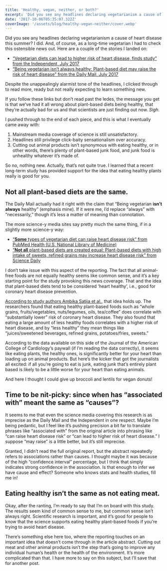 ```yaml
---
title: 'Healthy, vegan, neither, or both?'
excerpt: 'Did you see any headlines declaring vegetarianism a cause of heart disease this summer? I did. And, of course, as a long-time vegetarian I had to check this ostensible news out…'
date: '2017-10-06T05:35:07.322Z'
coverImage: '/assets/blog/healthy-vegan-neither/cover.webp'
---
```


Did you see any headlines declaring vegetarianism a cause of heart disease this summer? I did. And, of course, as a long-time vegetarian I had to check this ostensible news out. Here are a couple of the stories I landed on:


* [“Vegetarian diets can lead to higher risk of heart disease, finds study” from the Independent, July 2017](http://www.independent.co.uk/news/science/vegetarian-diets-heart-disease-link-higher-risk-health-food-sweet-refined-grains-potato-a7845286.html)
* [“Being vegetarian isn’t always healthy: Plant-based diet may raise the risk of heart disease” from the Daily Mail, July 2017](http://www.dailymail.co.uk/health/article-4704082/Being-vegetarian-isn-t-healthy.html)

Despite the unappealingly alarmist tone of the headlines, I clicked through to read more, ready but not really expecting to learn something new.

If you follow these links but don’t read past the ledes, the message you get is that we’ve had it all wrong about plant-based diets being healthy, that they’re actually bad for us and that scientists are just finding out now. _Sigh_.

I pushed through to the end of each piece, and this is what I eventually came away with:

1. Mainstream media coverage of science is still unsatisfactory.
2. Headlines still privilege click-baity sensationalism over accuracy.
3. Cutting out animal products isn’t synonymous with eating healthy, or in other words, there’s plenty of plant-based junk food, and junk food is unhealthy whatever it’s made of.

So no, nothing new. Actually, that’s not quite true. I learned that a recent long-term study has provided support for the idea that eating healthy plants really is good for you.

## Not all plant-based diets are the same.

The Daily Mail actually had it right with the claim that “Being vegetarian **isn’t always** healthy” (emphasis mine). If it were me, I’d replace “always” with “necessarily,” though it’s less a matter of meaning than connotation.

The more science-y media sites say pretty much the same thing, if in a slightly more science-y way:

* [“**Some** types of vegetarian diet can raise heart disease risk” from PubMed Health (U.S. National Library of Medicine)](https://www.ncbi.nlm.nih.gov/pubmedhealth/behindtheheadlines/news/2017-07-18-some-types-of-vegetarian-diet-can-raise-heart-disease-risk/)
* [“**Not all** plant-based diets are created equal: Plant-based diets with high intake of sweets, refined grains may increase heart disease risk” from Science Daily](https://www.sciencedaily.com/releases/2017/07/170717150851.htm)

I don’t take issue with this aspect of the reporting. The fact that all animal-free foods are not equally healthy seems like common sense, and it’s a key starting point for the study provoking this news coverage. That and the idea that plant-based diets tend to be considered ‘heart healthy’, i.e., good for coronary heart disease prevention.

[According to study authors Ambika Satija et al.](http://www.sciencedirect.com/science/article/pii/S0735109717375216?via%3Dihub), that idea holds up. The researchers found that eating healthy plant-based foods such as “whole grains, fruits/vegetables, nuts/legumes, oils, tea/coffee” does correlate with “substantially lower” risk of coronary heart disease. They also found that eating a large amount of less healthy foods correlates with a higher risk of heart disease, and by “less healthy” they mean things like “juices/sweetened beverages, refined grains, potatoes/fries, sweets.”

According to the data available on this side of the Journal of the American College of Cardiology‘s paywall (if I’m reading the data correctly), it seems like eating plants, the healthy ones, is significantly better for your heart than loading up on animal products. But here’s the kicker that got the journalists all excited: if all you’re going to eat is junk, eating junk that’s entirely plant based is likely to be a little worse for your heart than eating animals.

And here I thought I could give up broccoli and lentils for vegan donuts!

## Time to be nit-picky: since when has “associated with” meant the same as “causes”?

It seems to me that even the science media covering this research is as imprecise as the Daily Mail and the Independent in one respect. Maybe I’m being pedantic, but I feel like it’s pushing precision a bit far to translate phrases like “associated with” from the original article into phrasing like “can raise heart disease risk” or “can lead to higher risk of heart disease.” I suppose “may raise” is a little better, but it’s still imprecise.

Granted, I didn’t read the full original report, but the abstract repeatedly refers to associations rather than causes. I thought maybe it was because of the high “confidence interval” percentage, but I think that simply indicates strong confidence in the association. Is that enough to infer we have cause and effect? Someone who knows stats and health studies, fill me in!

## Eating healthy isn’t the same as not eating meat.

Okay, after the ranting, I’m ready to say that I’m on board with this study. The results seem kind of common sense to me, but common sense isn’t always right. Scientific research is important, and it’s good for people to know that the science supports eating healthy plant-based foods if you’re trying to avoid heart disease.

There’s something else here too, where the reporting touches on an important idea that doesn’t come through in the article abstract. Cutting out meat and other animal products isn’t the step that’s going to improve any individual human’s health or the health of the environment. It’s more complicated than that. I have more to say on this subject, but I’ll save that for another post.
